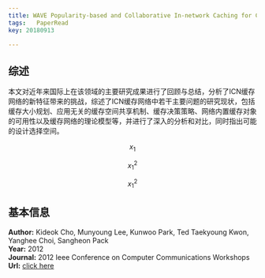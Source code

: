 ```yaml
---
title: WAVE Popularity-based and Collaborative In-network Caching for Content-Oriented Networks
tags:	PaperRead
key: 20180913

---
```



## 综述
本文对近年来国际上在该领域的主要研究成果进行了回顾与总结，分析了ICN缓存网络的新特征带来的挑战，综述了ICN缓存网络中若干主要问题的研究现状，包括缓存大小规划、应用无关的缓存空间共享机制、缓存决策策略、网络内置缓存对象的可用性以及缓存网络的理论模型等，并进行了深入的分析和对比，同时指出可能的设计选择空间。
<!--more-->

$$x_1$$

$$x_1^2$$

$$x^2_1$$




## 基本信息
**Author:** Kideok Cho, Munyoung Lee, Kunwoo Park, Ted Taekyoung Kwon, Yanghee Choi, Sangheon Pack<br>
**Year:** 2012<br>
**Journal:** 2012 Ieee Conference on Computer Communications Workshops<br>
**Url:** [click here](https://ieeexplore.ieee.org/abstract/document/6193512/)












